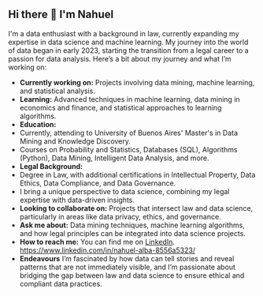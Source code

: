 ## Hi there 👋 I'm Nahuel 

I'm a data enthusiast with a background in law, currently expanding my expertise in data science and machine learning. My journey into the world of data began in early 2023, starting the transition from a legal career to a passion for data analysis. Here’s a bit about my journey and what I’m working on:

-  **Currently working on:** Projects involving data mining, machine learning, and statistical analysis.
-  **Learning:** Advanced techniques in machine learning, data mining in economics and finance, and statistical approaches to learning algorithms.
-  **Education:**
  - Currently, attending to University of Buenos Aires' Master's in Data Mining and Knowledge Discovery.
  - Courses on Probability and Statistics, Databases (SQL), Algorithms (Python), Data Mining, Intelligent Data Analysis, and more.
-  **Legal Background:** 
  - Degree in Law, with additional certifications in Intellectual Property, Data Ethics, Data Compliance, and Data Governance.
  - I bring a unique perspective to data science, combining my legal expertise with data-driven insights.
-  **Looking to collaborate on:** Projects that intersect law and data science, particularly in areas like data privacy, ethics, and governance.
-  **Ask me about:** Data mining techniques, machine learning algorithms, and how legal principles can be integrated into data science projects.
-  **How to reach me:** You can find me on [LinkedIn]([https://www.linkedin.com/in/nahuel-alba-8556a5323/]).
https://www.linkedin.com/in/nahuel-alba-8556a5323/
- **Endeavours** I’m fascinated by how data can tell stories and reveal patterns that are not immediately visible, and I’m passionate about bridging the gap between law and data science to ensure ethical and compliant data practices.
